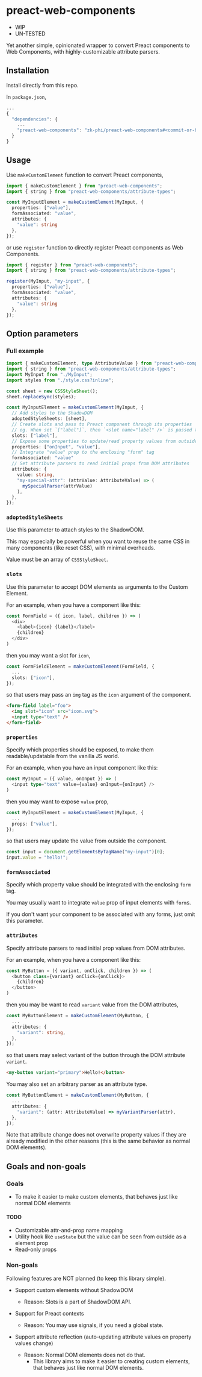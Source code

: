 # preact-web-components

- WIP
- UN-TESTED

Yet another simple, opinionated wrapper to convert Preact components to Web Components, with highly-customizable attribute parsers.

## Installation

Install directly from this repo.

In `package.json`,

``` javascript
...
{
  "dependencies": {
    ...
    "preact-web-components": "zk-phi/preact-web-components#<commit-or-branch-id>"
  }
}
```

## Usage

Use `makeCustomElement` function to convert Preact components,

``` typescript
import { makeCustomElement } from "preact-web-components";
import { string } from "preact-web-components/attribute-types";

const MyInputElement = makeCustomElement(MyInput, {
  properties: ["value"],
  formAssociated: "value",
  attributes: {
    "value": string
  },
});
```

or use `register` function to directly register Preact components as Web Components.

``` typescript
import { register } from "preact-web-components";
import { string } from "preact-web-components/attribute-types";

register(MyInput, "my-input", {
  properties: ["value"],
  formAssociated: "value",
  attributes: {
    "value": string
  },
});
```

## Option parameters
### Full example

``` typescript
import { makeCustomElement, type AttributeValue } from "preact-web-components";
import { string } from "preact-web-components/attribute-types";
import MyInput from "./MyInput";
import styles from "./style.css?inline";

const sheet = new CSSStyleSheet();
sheet.replaceSync(styles);

const MyInputElement = makeCustomElement(MyInput, {
  // Add styles to the ShadowDOM
  adoptedStyleSheets: [sheet],
  // Create slots and pass to Preact component through its properties
  // eg. When set `["label"]`, then `<slot name="label" />` is passed to the `label` prop
  slots: ["label"],
  // Expose some properties to update/read property values from outside the component
  properties: ["onInput", "value"],
  // Integrate "value" prop to the enclosing "form" tag
  formAssociated: "value"
  // Set attribute parsers to read initial props from DOM attributes
  attributes: {
    value: string,
    "my-special-attr": (attrValue: AttributeValue) => (
      mySpecialParser(attrValue)
    ),
  },
});
```

### `adoptedStyleSheets`

Use this parameter to attach styles to the ShadowDOM.

This may especially be powerful when you want to reuse the same CSS in many components (like reset CSS), with minimal overheads.

Value must be an array of `CSSStyleSheet`.

### `slots`

Use this parameter to accept DOM elements as arguments to the Custom Element.

For an example, when you have a component like this:

``` typescript
const FormField = ({ icon, label, children }) => (
  <div>
    <label>{icon} {label}</label>
    {children}
  </div>
)
```

then you may want a slot for `icon`,

``` typescript
const FormFieldElement = makeCustomElement(FormField, {
  ...
  slots: ["icon"],
});
```

so that users may pass an `img` tag as the `icon` argument of the component.

``` html
<form-field label="foo">
  <img slot="icon" src="icon.svg">
  <input type="text" />
</form-field>
```

### `properties`

Specify which properties should be exposed, to make them readable/updatable from the vanilla JS world.

For an example, when you have an input component like this:

``` typescript
const MyInput = ({ value, onInput }) => (
  <input type="text" value={value} onInput={onInput} />
)
```

then you may want to expose `value` prop,

``` typescript
const MyInputElement = makeCustomElement(MyInput, {
  ...
  props: ["value"],
});
```

so that users may update the value from outside the component.

``` typescript
const input = document.getElementsByTagName("my-input")[0];
input.value = "hello!";
```

### `formAssociated`

Specify which property value should be integrated with the enclosing `form` tag.

You may usually want to integrate `value` prop of input elements with `form`s.

If you don't want your component to be associated with any forms, just omit this parameter.

### `attributes`

Specify attribute parsers to read initial prop values from DOM attributes.

For an example, when you have a component like this:

``` typescript
const MyButton = ({ variant, onClick, children }) => (
  <button class={variant} onClick={onClick}>
    {children}
  </button>
)
```

then you may be want to read `variant` value from the DOM attributes,

``` typescript
const MyButtonElement = makeCustomElement(MyButton, {
  ...
  attributes: {
    "variant": string,
  },
});
```

so that users may select variant of the button through the DOM attribute `variant`.

``` html
<my-button variant="primary">Hello!</button>
```

You may also set an arbitrary parser as an attribute type.

``` typescript
const MyButtonElement = makeCustomElement(MyButton, {
  ...
  attributes: {
    "variant": (attr: AttributeValue) => myVariantParser(attr),
  },
});
```

Note that attribute change does not overwrite property values if they are already modified in the other reasons (this is the same behavior as normal DOM elements).

## Goals and non-goals
### Goals

- To make it easier to make custom elements, that behaves just like normal DOM elements

#### TODO

- Customizable attr-and-prop name mapping
- Utility hook like `useState` but the value can be seen from outside as a element prop
- Read-only props

### Non-goals

Following features are NOT planned (to keep this library simple).

- Support custom elements without ShadowDOM
  - Reason: Slots is a part of ShadowDOM API.

- Support for Preact contexts
  - Reason: You may use signals, if you need a global state.

- Support attribute reflection (auto-updating attribute values on property values change)
  - Reason: Normal DOM elements does not do that.
    - This library aims to make it easier to creating custom elements,
      that behaves just like normal DOM elements.
